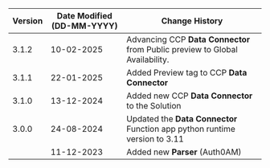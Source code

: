| **Version** | **Date Modified (DD-MM-YYYY)** | **Change History**                                     |
|-------------|--------------------------------|--------------------------------------------------------|
| 3.1.2       | 10-02-2025                     | Advancing CCP **Data Connector** from Public preview to Global Availability.           |
| 3.1.1       | 22-01-2025                     | Added Preview tag to CCP **Data Connector**                                            |
| 3.1.0       | 13-12-2024                     | Added new CCP **Data Connector** to the Solution                                       |
| 3.0.0       | 24-08-2024                     | Updated the **Data Connector** Function app python runtime version to 3.11             |
|             | 11-12-2023                     | Added new **Parser** (Auth0AM)                                                         | 

